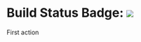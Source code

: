 # Build Status Badge: ![](https://github.com/Mozuffer/hello-action-ecr/actions/workflows/pipeline.yml/badge.svg)
First action
